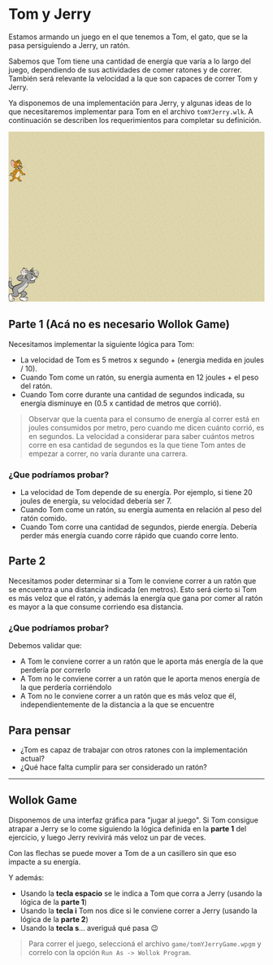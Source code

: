 # Tom y Jerry

Estamos armando un juego en el que tenemos a Tom, el gato, que se la pasa persiguiendo a Jerry, un ratón.

Sabemos que Tom tiene una cantidad de energía que varía a lo largo del juego, dependiendo de sus actividades de comer ratones y de correr. También será relevante la velocidad a la que son capaces de correr Tom y Jerry.

Ya disponemos de una implementación para Jerry, y algunas ideas de lo que necesitaremos implementar para Tom en el archivo `tomYJerry.wlk`. A continuación se describen los requerimientos para completar su definición.

![Tom y Jerry](assets/tomYJerry-game.gif)

## Parte 1 (Acá no es necesario Wollok Game)

Necesitamos implementar la siguiente lógica para Tom:
- La velocidad de Tom es 5 metros x segundo + (energia medida en joules / 10). 
- Cuando Tom come un ratón, su energía aumenta en 12 joules + el peso del ratón. 
- Cuando Tom corre durante una cantidad de segundos indicada, su energía disminuye en (0.5 x cantidad de metros que corrió).

> Observar que la cuenta para el consumo de energía al correr está en joules consumidos por metro, pero cuando me dicen cuánto corrió, es en segundos. La velocidad a considerar para saber cuántos metros corre en esa cantidad de segundos es la que tiene Tom antes de empezar a correr, no varía durante una carrera.

### ¿Que podríamos probar?

- La velocidad de Tom depende de su energía. Por ejemplo, si tiene 20 joules de energía, su velocidad debería ser 7.
- Cuando Tom come un ratón, su energía aumenta en relación al peso del ratón comido.
- Cuando Tom corre una cantidad de segundos, pierde energía. Debería perder más energía cuando corre rápido que cuando corre lento.

## Parte 2

Necesitamos poder determinar si a Tom le conviene correr a un ratón que se encuentra a una distancia indicada (en metros). Esto será cierto si Tom es más veloz que el ratón, y además la energía que gana por comer al ratón es mayor a la que consume corriendo esa distancia.

### ¿Que podríamos probar?

Debemos validar que:
- A Tom le conviene correr a un ratón que le aporta más energía de la que perdería por correrlo
- A Tom no le conviene correr a un ratón que le aporta menos energía de la que perdería corriéndolo
- A Tom no le conviene correr a un ratón que es más veloz que él, independientemente de la distancia a la que se encuentre

## Para pensar

- ¿Tom es capaz de trabajar con otros ratones con la implementación actual?
- ¿Qué hace falta cumplir para ser considerado un ratón?

---------

## Wollok Game

Disponemos de una interfaz gráfica para "jugar al juego". Si Tom consigue atrapar a Jerry se lo come siguiendo la lógica definida en la **parte 1** del ejercicio, y luego Jerry revivirá más veloz un par de veces.

Con las flechas se puede mover a Tom de a un casillero sin que eso impacte a su energía. 

Y además:
- Usando la **tecla espacio** se le indica a Tom que corra a Jerry (usando la lógica de la **parte 1**)
- Usando la **tecla i** Tom nos dice si le conviene correr a Jerry (usando la lógica de la **parte 2**)
- Usando la **tecla s**... averiguá qué pasa :wink:

> Para correr el juego, seleccioná el archivo `game/tomYJerryGame.wpgm` y correlo con la opción `Run As -> Wollok Program`.

